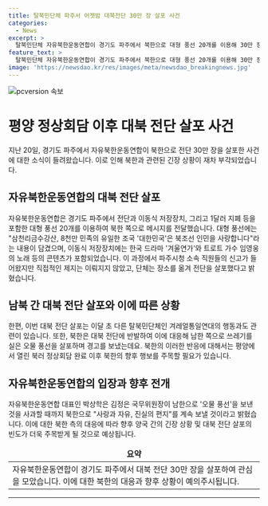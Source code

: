 ```yaml
---
title: 탈북민단체 파주서 어젯밤 대북전단 30만 장 살포 사건
categories:
  - News
excerpt: >
  탈북민단체 자유북한운동연합이 경기도 파주에서 북한으로 대형 풍선 20개를 이용해 30만 장의 전단, 이동식저장장치(USB), 1달러 지폐 등을 보냈다고 전했습니다. 전단에는 대한민국은 북조선 인민을 사랑합니다라는 내용과 한국 드라마, 트로트 노래 등이 담겼으며, 이는 지난 5월, 6월에 이어 세 번째로 대북 전단을 살포한 사례입니다. 북한은 반발해 오물 풍선을 살포하며 대북 전단을 막겠다고 협박하고 있습니다. 북한이 다시 오물 풍선을 살포할지 주목되는 가운데, 관심이 모아지고 있습니다.
feature_text: >
  탈북민단체 자유북한운동연합이 경기도 파주에서 북한으로 대형 풍선 20개를 이용해 30만 장의 전단, 이동식저장장치(USB), 1달러 지폐 등을 보냈다고 전했습니다. 전단에는 대한민국은 북조선 인민을 사랑합니다라는 내용과 한국 드라마, 트로트 노래 등이 담겼으며, 이는 지난 5월, 6월에 이어 세 번째로 대북 전단을 살포한 사례입니다. 북한은 반발해 오물 풍선을 살포하며 대북 전단을 막겠다고 협박하고 있습니다. 북한이 다시 오물 풍선을 살포할지 주목되는 가운데, 관심이 모아지고 있습니다.
image: 'https://newsdao.kr/res/images/meta/newsdao_breakingnews.jpg'
---
```


<p><img src="https://newsdao.kr/res/images/meta/newsdao_breakingnews.jpg" alt="pcversion 속보" /></p>

<h1>평양 정상회담 이후 대북 전단 살포 사건</h1>

<p data-ke-size="size16">지난 20일, 경기도 파주에서 자유북한운동연합이 북한으로 전단 30만 장을 살포한 사건에 대한 소식이 들려왔습니다. 이로 인해 북한과 관련된 긴장 상황이 재차 부각되었습니다.</p>

<h2 data-ke-size="size26">자유북한운동연합의 대북 전단 살포</h2>

<p data-ke-size="size16">자유북한운동연합은 경기도 파주에서 전단과 이동식 저장장치, 그리고 1달러 지폐 등을 포함한 대형 풍선 20개를 이용하여 북한 쪽으로 메시지를 전달했습니다. 대형 풍선에는 "삼천리금수강산, 8천만 민족의 유일한 조국 '대한민국'은 북조선 인민을 사랑합니다"라는 내용이 담겼으며, 이동식 저장장치에는 한국 드라마 '겨울연가'와 트로트 가수 임영웅의 노래 등의 콘텐츠가 포함되었습니다. 이 과정에서 파주시청 소속 직원들의 신고가 들어왔지만 직접적인 제지는 이뤄지지 않았고, 단체는 장소를 옮겨 전단을 살포했다고 밝혔습니다.</p>

<h2 data-ke-size="size26">남북 간 대북 전단 살포와 이에 따른 상황</h2>

<p data-ke-size="size16">한편, 이번 대북 전단 살포는 이달 초 다른 탈북민단체인 겨레얼통일연대의 행동과도 관련이 있습니다. 또한, 북한은 대북 전단에 반발하여 이에 대응해 남한 쪽으로 쓰레기를 실은 오물 풍선을 살포하며 경고를 보냈는데요. 북한의 이러한 반응에 대해서는 평양에서 열린 북러 정상회담 완료 이후 북한의 향후 행보를 주목할 필요가 있습니다.</p>

<h2 data-ke-size="size26">자유북한운동연합의 입장과 향후 전개</h2>

<p data-ke-size="size16">자유북한운동연합 대표인 박상학은 김정은 국무위원장이 남한으로 '오물 풍선'을 보낸 것을 사과할 때까지 북한으로 "사랑과 자유, 진실의 편지"를 계속 보낼 것이라고 밝혔습니다. 이에 대한 북한 측의 대응에 따라 향후 양국 간의 긴장 상황 및 대북 전단 살포의 빈도가 더욱 주목받게 될 것으로 예상됩니다.</p>

<table>
    <thead>
        <tr>
            <td style="text-align: center; height: 17px;"><b>요약</b></td>
        </tr>
    </thead>
    <tbody>
        <tr>
            <td>자유북한운동연합이 경기도 파주에서 대북 전단 30만 장을 살포하여 관심을 모았습니다. 이에 대한 북한의 대응과 향후 상황이 예의주시됩니다.</td>
        </tr>
    </tbody>
</table>

<hr>

<p data-ke-size="size16"></p>

